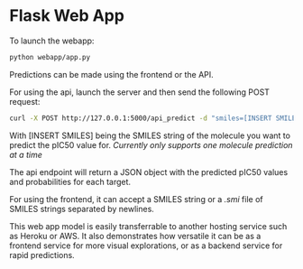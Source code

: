 # Flask Web App 

To launch the webapp: 
```bash 
python webapp/app.py 
```

Predictions can be made using the frontend or the API. 

For using the api, launch the server and then send the following POST request: 
```bash
curl -X POST http://127.0.0.1:5000/api_predict -d "smiles=[INSERT SMILES]"
```
With [INSERT SMILES] being the SMILES string of the molecule you want to predict the pIC50 value for.
 _Currently only supports one molecule prediction at a time_

The api endpoint will return a JSON object with the predicted pIC50 values and probabilities for each target.

For using the frontend, it can accept a SMILES string or a _.smi_ file of SMILES strings separated by newlines.

This web app model is easily transferrable to another hosting service such as Heroku or AWS. It also demonstrates how versatile it can be as a frontend service for more visual explorations, or as a backend service for rapid predictions.
